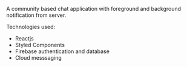 A community based chat application with foreground and background notification from server.

Technologies used:
- Reactjs
- Styled Components
- Firebase authentication and database
- Cloud messsaging

